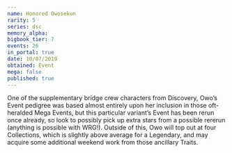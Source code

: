 ```yaml
---
name: Honored Owosekun
rarity: 5
series: dsc
memory_alpha:
bigbook_tier: 7
events: 26
in_portal: true
date: 10/07/2019
obtained: Event
mega: false
published: true
---
```


One of the supplementary bridge crew characters from Discovery, Owo’s Event pedigree was based almost entirely upon her inclusion in those oft-heralded Mega Events, but this particular variant’s Event has been rerun once already, so look to possibly pick up extra stars from a possible rererun (anything is possible with WRG!). Outside of this, Owo will top out at four Collections, which is slightly above average for a Legendary, and may acquire some additional weekend work from those ancillary Traits.
